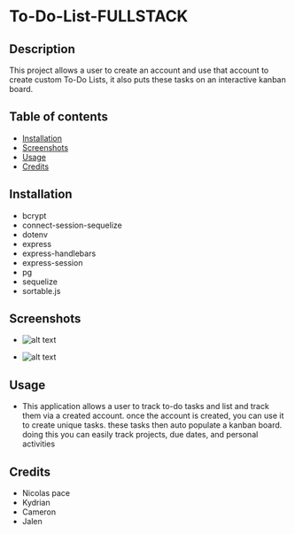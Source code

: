 # To-Do-List-FULLSTACK

## Description
 This project allows a user to create an account and use that account to create custom To-Do Lists, it also puts these tasks on an interactive kanban board.

## Table of contents
- [Installation](#installation)
- [Screenshots](#screenshots)
- [Usage](#usage)
- [Credits](#credits)

    

## Installation
- bcrypt
- connect-session-sequelize
- dotenv
- express
- express-handlebars
- express-session
- pg
- sequelize
- sortable.js

## Screenshots
- ![alt text](<Screenshot 2024-07-30 105518.png>)

- ![alt text](<Screenshot 2024-07-30 105448.png>)

## Usage
- This application allows a user to track to-do tasks and list and track them via a created account. once the account is created, you can use it to create unique tasks. these tasks then auto populate a kanban board. doing this you can easily track projects, due dates, and personal activities


## Credits
 - Nicolas pace
 - Kydrian
 - Cameron
 - Jalen